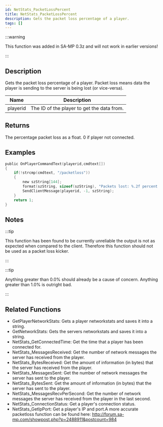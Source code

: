 ```yaml
---
id: NetStats_PacketLossPercent
title: NetStats_PacketLossPercent
description: Gets the packet loss percentage of a player.
tags: []
---
```


<TagLinks />

:::warning

This function was added in SA-MP 0.3z and will not work in earlier versions!

:::

## Description

Gets the packet loss percentage of a player. Packet loss means data the player is sending to the server is being lost (or vice-versa).


| Name | Description |
|------|-------------|
|playerid | The ID of the player to get the data from.|


## Returns

The percentage packet loss as a float. 0 if player not connected.


## Examples


```c
public OnPlayerCommandText(playerid,cmdtext[])
{    
    if(!strcmp(cmdtext, "/packetloss"))
    {
        new szString[144];
        format(szString, sizeof(szString), "Packets lost: %.2f percent.", NetStats_PacketLossPercent(playerid));
        SendClientMessage(playerid, -1, szString);
    }
    return 1;
}
```


## Notes

:::tip


This function has been found to be currently unreliable the output is not as expected when compared to the client. Therefore this function should not be used as a packet loss kicker.



:::


:::tip

Anything greater than 0.0% should already be a cause of concern. Anything greater than 1.0% is outright bad.

:::


## Related Functions


-  GetPlayerNetworkStats: Gets a player networkstats and saves it into a string.
-  GetNetworkStats: Gets the servers networkstats and saves it into a string.
-  NetStats_GetConnectedTime: Get the time that a player has been connected for.
-  NetStats_MessagesReceived: Get the number of network messages the server has received from the player.
-  NetStats_BytesReceived: Get the amount of information (in bytes) that the server has received from the player.
-  NetStats_MessagesSent: Get the number of network messages the server has sent to the player.
-  NetStats_BytesSent: Get the amount of information (in bytes) that the server has sent to the player.
-  NetStats_MessagesRecvPerSecond: Get the number of network messages the server has received from the player in the last second.
-  NetStats_ConnectionStatus: Get a player's connection status.
-  NetStats_GetIpPort: Get a player's IP and port.A more accurate packetloss function can be found here: http://forum.sa-mp.com/showpost.php?p=2488911&postcount=984